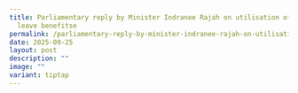 ```yaml
---
title: Parliamentary reply by Minister Indranee Rajah on utilisation of parental
  leave benefitse
permalink: /parliamentary-reply-by-minister-indranee-rajah-on-utilisation-of-parental-leave-benefitse/
date: 2025-09-25
layout: post
description: ""
image: ""
variant: tiptap
---
```

